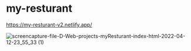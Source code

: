 # my-resturant
https://my-resturant-v2.netlify.app/

![screencapture-file-D-Web-projects-myResturant-index-html-2022-04-12-23_55_33 (1)](https://user-images.githubusercontent.com/71316063/163039078-256f1b5d-0cf6-4485-8f95-69934f8fa221.png)

